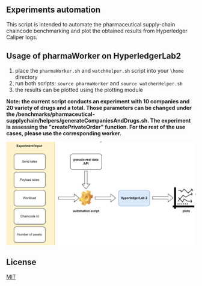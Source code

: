 ## Experiments automation
This script is intended to automate the pharmaceutical supply-chain chaincode benchmarking and plot the obtained results from Hyperledger Caliper logs.

## Usage of pharmaWorker on HyperledgerLab2

1. place the `pharmaWorker.sh` and  `watchHelper.sh` script into your `\home` directory
2. run both scripts: `source pharmaWorker` and  `source watcherHelper.sh` 
3. the results can be plotted using the plotting module


**Note: the current script conducts an experiment with 10 companies and 20 variety of drugs and a total. Those parameters can be changed under the /benchmarks/pharmaceutical-supplychain/helpers/generateCompaniesAndDrugs.sh. The experiment is assessing the "createPrivateOrder" function. For the rest of the use cases, please use the corresponding worker.**

<img src="./images/experiment-automation.png" width="700">


## License
[MIT](https://choosealicense.com/licenses/mit/)
